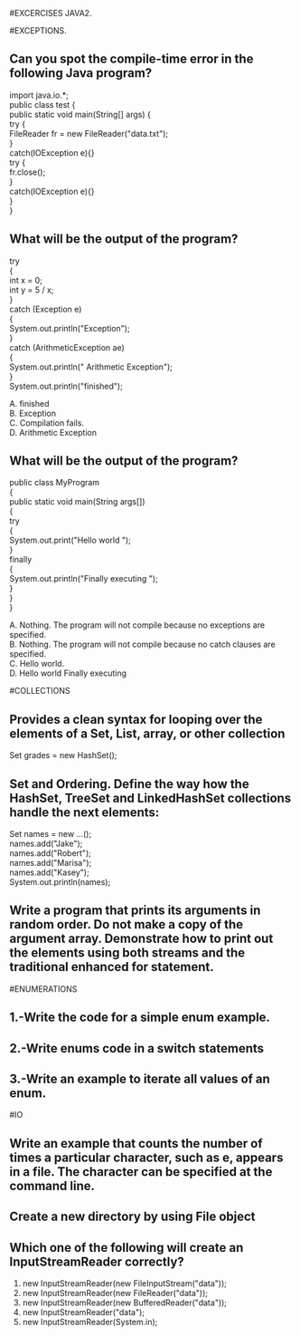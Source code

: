 #EXCERCISES JAVA2.

#EXCEPTIONS.

## Can you spot the compile-time error in the following Java program?<br/>

import java.io.*;<br/>
public class test {<br/>
    public static void main(String[] args) {<br/>
        try {<br/>
            FileReader fr = new FileReader("data.txt");<br/>
        }<br/>
        catch(IOException e){}<br/>
        try {<br/>
            fr.close();<br/>
        }<br/>
        catch(IOException e){}<br/>
    }<br/>
}<br/>

## What will be the output of the program?<br/>
try <br/>
{ <br/>
    int x = 0; <br/>
    int y = 5 / x; <br/>
} <br/>
catch (Exception e) <br/>
{<br/>
    System.out.println("Exception"); <br/>
} <br/>
catch (ArithmeticException ae) <br/>
{<br/>
    System.out.println(" Arithmetic Exception"); <br/>
} <br/>
System.out.println("finished");<br/>

A.	finished<br/>
B.	Exception<br/>
C.	Compilation fails.<br/>
D.	Arithmetic Exception<br/>


## What will be the output of the program?<br/>
public class MyProgram <br/>
{<br/>
    public static void main(String args[])<br/>
    {<br/>
        try <br/>
        {<br/>
            System.out.print("Hello world ");<br/>
        }<br/>
        finally <br/>
        {<br/>
            System.out.println("Finally executing ");<br/>
        }<br/>
    }<br/>
}<br/>

A.	Nothing. The program will not compile because no exceptions are specified.<br/>
B.	Nothing. The program will not compile because no catch clauses are specified.<br/>
C.	Hello world.<br/>
D.	Hello world Finally executing<br/>


#COLLECTIONS

## Provides a clean syntax for looping over the elements of a Set, List, array, or other collection<br/>
Set<Double> grades = new HashSet<Double>();<br/>

## Set and Ordering. Define the way how the HashSet, TreeSet and LinkedHashSet collections handle the next elements:<br/>
Set<String> names = new …<String>();<br/>
names.add("Jake");<br/>
names.add("Robert");<br/>
names.add("Marisa");<br/>
names.add("Kasey");<br/>
System.out.println(names);<br/>

## Write a program that prints its arguments in random order. Do not make a copy of the argument array. Demonstrate how to print out the elements using both streams and the traditional enhanced for statement. <br/>

#ENUMERATIONS

## 1.-Write the code for a simple enum example.<br/>

## 2.-Write enums code in a switch statements<br/>

## 3.-Write an example to iterate all values of an enum.<br/>

#IO
## Write an example that counts the number of times a particular character, such as e, appears in a file. The character can be specified at the command line.<br/>

## Create a new directory by using File object<br/>

## Which one of the following will create an InputStreamReader correctly?<br/>
1.	new InputStreamReader(new FileInputStream("data"));<br/>
2.	new InputStreamReader(new FileReader("data"));<br/>
3.	new InputStreamReader(new BufferedReader("data"));<br/>
4.	new InputStreamReader("data");<br/>
5.	new InputStreamReader(System.in);<br/>
